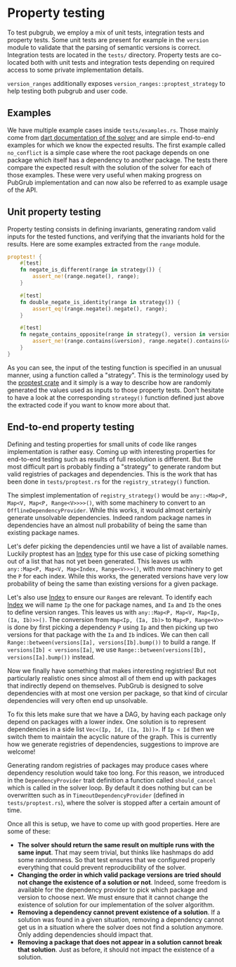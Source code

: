 # Property testing

To test pubgrub, we employ a mix of unit tests, integration tests and property
tests. Some unit tests are present for example in the `version` module to
validate that the parsing of semantic versions is correct. Integration tests are
located in the `tests/` directory. Property tests are co-located both with unit
tests and integration tests depending on required access to some private
implementation details.

`version_ranges` additionally exposes `version_ranges::proptest_strategy` to
help testing both pubgrub and user code.

## Examples

We have multiple example cases inside `tests/examples.rs`. Those mainly come
from [dart documentation of the solver][dart-solver] and are simple end-to-end
examples for which we know the expected results. The first example called
`no_conflict` is a simple case where the root package depends on one package
which itself has a dependency to another package. The tests there compare the
expected result with the solution of the solver for each of those examples.
These were very useful when making progress on PubGrub implementation and can
now also be referred to as example usage of the API.

[dart-solver]: https://github.com/dart-lang/pub/blob/master/doc/solver.md

## Unit property testing

Property testing consists in defining invariants, generating random valid inputs
for the tested functions, and verifying that the invariants hold for the
results. Here are some examples extracted from the `range` module.

```rust
proptest! {
    #[test]
    fn negate_is_different(range in strategy()) {
        assert_ne!(range.negate(), range);
    }

    #[test]
    fn double_negate_is_identity(range in strategy()) {
        assert_eq!(range.negate().negate(), range);
    }

    #[test]
    fn negate_contains_opposite(range in strategy(), version in version_strat()) {
        assert_ne!(range.contains(&version), range.negate().contains(&version));
    }
}
```

As you can see, the input of the testing function is specified in an unusual
manner, using a function called a "strategy". This is the terminology used by
the [proptest crate][proptest] and it simply is a way to describe how are
randomly generated the values used as inputs to those property tests. Don't
hesitate to have a look at the corresponding `strategy()` function defined just
above the extracted code if you want to know more about that.

[proptest]:
  https://altsysrq.github.io/rustdoc/proptest/latest/proptest/index.html

## End-to-end property testing

Defining and testing properties for small units of code like ranges
implementation is rather easy. Coming up with interesting properties for
end-to-end testing such as results of full resolution is different. But the most
difficult part is probably finding a "strategy" to generate random but valid
registries of packages and dependencies. This is the work that has been done in
`tests/proptest.rs` for the `registry_strategy()` function.

The simplest implementation of `registry_strategy()` would be
`any::<Map<P, Map<V, Map<P, Range<V>>>>()`, with some machinery to convert to an
`OfflineDependencyProvider`. While this works, it would almost certainly
generate unsolvable dependencies. Indeed random package names in dependencies
have an almost null probability of being the same than existing package names.

Let's defer picking the dependencies until we have a list of available names.
Luckily proptest has an [Index] type for this use case of picking something out
of a list that has not yet been generated. This leaves us with
`any::Map<P, Map<V, Map<Index, Range<V>>>()`, with more machinery to get the `P`
for each index. While this works, the generated versions have very low
probability of being the same than existing versions for a given package.

[Index]: https://docs.rs/proptest/0.10/proptest/sample/struct.Index.html

Let's also use [Index] to ensure our `Range`s are relevant. To identify each
[Index] we will name `Ip` the one for package names, and `Ia` and `Ib` the ones
to define version ranges. This leaves us with
`any::Map<P, Map<V, Map<Ip, (Ia, Ib)>>()`. The conversion from
`Map<Ip, (Ia, Ib)>` to `Map<P, Range<V>>` is done by first picking a dependency
`P` using `Ip` and then picking up two versions for that package with the `Ia`
and `Ib` indices. We can then call
`Range::between(versions[Ia], versions[Ib].bump())` to build a range. If
`versions[Ib] < versions[Ia]`, we use
`Range::between(versions[Ib], versions[Ia].bump())` instead.

Now we finally have something that makes interesting registries! But not
particularly realistic ones since almost all of them end up with packages that
indirectly depend on themselves. PubGrub is designed to solve dependencies with
at most one version per package, so that kind of circular dependencies will very
often end up unsolvable.

<!-- One problem solved only to make a new one, -->
<!-- the [pigeonhole principle](https://en.wikipedia.org/wiki/Pigeonhole_principle) strikes again! -->

To fix this lets make sure that we have a DAG, by having each package only
depend on packages with a lower index. One solution is to represent dependencies
in a side list `Vec<(Ip, Id, (Ia, Ib))>`. If `Ip < Id` then we switch them to
maintain the acyclic nature of the graph. This is currently how we generate
registries of dependencies, suggestions to improve are welcome!

Generating random registries of packages may produce cases where dependency
resolution would take too long. For this reason, we introduced in the
`DependencyProvider` trait definition a function called `should_cancel` which is
called in the solver loop. By default it does nothing but can be overwritten
such as in `TimeoutDependencyProvider` (defined in `tests/proptest.rs`), where
the solver is stopped after a certain amount of time.

Once all this is setup, we have to come up with good properties. Here are some
of these:

- **The solver should return the same result on multiple runs with the same
  input**. That may seem trivial, but thinks like hashmaps do add some
  randomness. So that test ensures that we configured properly everything that
  could prevent reproducibility of the solver.
- **Changing the order in which valid package versions are tried should not
  change the existence of a solution or not**. Indeed, some freedom is available
  for the dependency provider to pick which package and version to choose next.
  We must ensure that it cannot change the existence of solution for our
  implementation of the solver algorithm.
- **Removing a dependency cannot prevent existence of a solution**. If a
  solution was found in a given situation, removing a dependency cannot get us
  in a situation where the solver does not find a solution anymore. Only adding
  dependencies should impact that.
- **Removing a package that does not appear in a solution cannot break that
  solution**. Just as before, it should not impact the existence of a solution.
